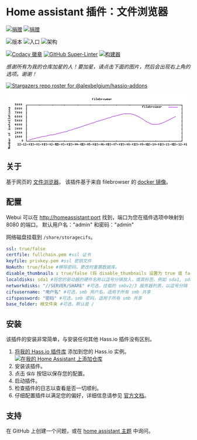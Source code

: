 # Home assistant 插件：文件浏览器

[![捐赠][donation-badge]](https://www.buymeacoffee.com/alexbelgium)
[![捐赠][paypal-badge]](https://www.paypal.com/donate/?hosted_button_id=DZFULJZTP3UQA)

![版本](https://img.shields.io/badge/dynamic/json?label=Version&query=%24.version&url=https%3A%2F%2Fraw.githubusercontent.com%2Falexbelgium%2Fhassio-addons%2Fmaster%2Ffilebrowser%2Fconfig.json)
![入口](https://img.shields.io/badge/dynamic/json?label=Ingress&query=%24.ingress&url=https%3A%2F%2Fraw.githubusercontent.com%2Falexbelgium%2Fhassio-addons%2Fmaster%2Ffilebrowser%2Fconfig.json)
![架构](https://img.shields.io/badge/dynamic/json?color=success&label=Arch&query=%24.arch&url=https%3A%2F%2Fraw.githubusercontent.com%2Falexbelgium%2Fhassio-addons%2Fmaster%2Ffilebrowser%2Fconfig.json)

[![Codacy 徽章](https://app.codacy.com/project/badge/Grade/9c6cf10bdbba45ecb202d7f579b5be0e)](https://www.codacy.com/gh/alexbelgium/hassio-addons/dashboard?utm_source=github.com&utm_medium=referral&utm_content=alexbelgium/hassio-addons&utm_campaign=Badge_Grade)
[![GitHub Super-Linter](https://img.shields.io/github/actions/workflow/status/alexbelgium/hassio-addons/weekly-supelinter.yaml?label=Lint%20code%20base)](https://github.com/alexbelgium/hassio-addons/actions/workflows/weekly-supelinter.yaml)
[![构建器](https://img.shields.io/github/actions/workflow/status/alexbelgium/hassio-addons/onpush_builder.yaml?label=Builder)](https://github.com/alexbelgium/hassio-addons/actions/workflows/onpush_builder.yaml)

[donation-badge]: https://img.shields.io/badge/Buy%20me%20a%20coffee%20(no%20paypal)-%23d32f2f?logo=buy-me-a-coffee&style=flat&logoColor=white
[paypal-badge]: https://img.shields.io/badge/Buy%20me%20a%20coffee%20with%20Paypal-0070BA?logo=paypal&style=flat&logoColor=white

_感谢所有为我的仓库加星的人！要加星，请点击下面的图片，然后会出现右上角的选项。谢谢！_

[![Stargazers repo roster for @alexbelgium/hassio-addons](https://raw.githubusercontent.com/alexbelgium/hassio-addons/master/.github/stars2.svg)](https://github.com/alexbelgium/hassio-addons/stargazers)

![下载演变](https://raw.githubusercontent.com/alexbelgium/hassio-addons/master/filebrowser/stats.png)

## 关于

基于网页的 [文件浏览器](https://filebrowser.org/)。
该插件基于来自 filebrowser 的 [docker 镜像](https://hub.docker.com/r/filebrowser/filebrowser)。

## 配置

Webui 可以在 <http://homeassistant:port> 找到，端口为您在插件选项中映射到 8080 的端口。
默认用户名："admin" 和密码："admin"

网络磁盘挂载到 `/share/storagecifs`。

```yaml
ssl: true/false
certfile: fullchain.pem #ssl 证书
keyfile: privkey.pem #ssl 密钥文件
NoAuth: true/false #移除密码。更改时重置数据库。
disable_thumbnails : true/false (将 disable_thumbnails 设置为 true 或 false；默认 true 以提高速度)
localdisks: sda1 #将您的驱动器的硬件名称以逗号分隔放入，或其标签。例如 sda1, sdb1, MYNAS…
networkdisks: "//SERVER/SHARE" #可选，挂载的 smbv2/3 服务器列表，以逗号分隔
cifsusername: "用户名" #可选，smb 用户名，适用于所有 smb 共享
cifspassword: "密码" #可选，smb 密码，适用于所有 smb 共享
base_folder: 根文件夹 #可选，默认是 /
```

## 安装

该插件的安装非常简单，与安装任何其他 Hass.io 插件没有区别。

1. [将我的 Hass.io 插件库][repository] 添加到您的 Hass.io 实例。 [![在我的 Home Assistant 上添加仓库][repository-badge]][repository-url]
1. 安装该插件。
1. 点击 `保存` 按钮以保存您的配置。
1. 启动插件。
1. 检查插件的日志以查看是否一切顺利。
1. 仔细配置插件以满足您的偏好，详细信息请参见 [官方文档](https://filebrowser.org/configuration)。

## 支持

在 GitHub 上创建一个问题，或在 [home assistant 主题](https://community.home-assistant.io/t/home-assistant-addon-filebrowser/282108/3) 中询问。

[repository]: https://github.com/alexbelgium/hassio-addons
[repository-badge]: https://img.shields.io/badge/Add%20repository%20to%20my-Home%20Assistant-41BDF5?logo=home-assistant&style=for-the-badge
[repository-url]: https://my.home-assistant.io/redirect/supervisor_add_addon_repository/?repository_url=https%3A%2F%2Fgithub.com%2Falexbelgium%2Fhassio-addons
[aarch64-shield]: https://img.shields.io/badge/aarch64-yes-green.svg
[amd64-shield]: https://img.shields.io/badge/amd64-yes-green.svg
[armv7-shield]: https://img.shields.io/badge/armv7-yes-green.svg